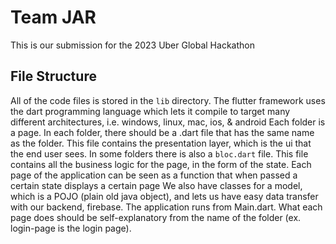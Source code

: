 # Team JAR

This is our submission for the 2023 Uber Global Hackathon

## File Structure
All of the code files is stored in the `lib` directory. The flutter framework uses the dart programming language 
which lets it compile to target many different architectures, i.e. windows, linux, mac, ios, & android 
Each folder is a page. In each folder, there should be a .dart file that has the same name as the folder. This   file contains the presentation layer, which is the ui that the end user sees. In some folders there is also a  `bloc.dart` file. This file contains all the business logic for the page, in the form of the state. 
Each page of the application can be seen as a function that when passed a certain state displays a certain page 
We also have classes for a model, which is a POJO (plain old java object), and lets us have easy data transfer 
with our backend, firebase. The application runs from Main.dart. What each page does should be self-explanatory  from the name of the folder (ex. login-page is the login page).
